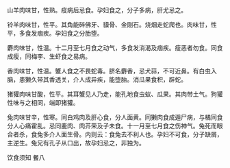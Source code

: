 山羊肉味甘，性熟。疫病后忌食。孕妇食之，分子多病，肝尤忌之。

铃羊肉味甘，性平。其角能碎佛牙、貘骨、金刚石。烧烟走蛇爬也。肉味甘，性平，多食发痼疾。孕妇食之分胎堕。

麝肉味甘，性温。十二月至七月食之动气，多食发消渴及痼疾。瘦恶者勿食。同食成瘦，同梅李、生虾食之易病。

香肉味甘，性温。蟹人食之不畏蛇毒。脐名麝香，忌犬蒜，不可近鼻。有白虫入脑，患獭久带其香透关，介人成异疾，能堕胎。消瓜果食积，辟蛇。

猪獾肉味甘酸，性平。其耳蟹见人乃走，能孔地食虫蚁、瓜果。其肉带土气。狗獾性味与之相同，端即猪獾。

兔肉味甘辛，性寒。同白鸡肉及肝心食，分人面黄。同獭肉食成遁尸病，与橘同食分人心痛霍乱。忌同鹿肉、肉芥荣及子未食。十一月至七月食之伤神气。兔死而眼合者杀，食兔多介人面生骨。内则云：食兔去不利人也。孕妇不可食，分子缺屑，主逆生。兔兄有孔子从口出，故孕妇忌之，非独为。

饮食须知 餐八